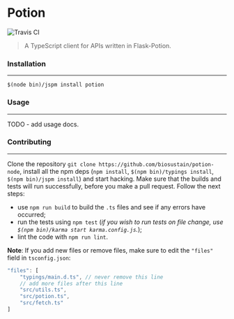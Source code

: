 # Potion

![Travis CI](https://travis-ci.org/biosustain/potion-node.svg)

> A TypeScript client for APIs written in Flask-Potion.

### Installation
----------------
```shell
$(node bin)/jspm install potion
```


### Usage
---------
TODO - add usage docs.


### Contributing
----------------
Clone the repository `git clone https://github.com/biosustain/potion-node`, install all the npm deps (`npm install`, `$(npm bin)/typings install`, `$(npm bin)/jspm install`) and start hacking.
Make sure that the builds and tests will run successfully, before you make a pull request. Follow the next steps:
- use `npm run build` to build the `.ts` files and see if any errors have occurred;
- run the tests using `npm test` (*if you wish to run tests on file change, use `$(npm bin)/karma start karma.config.js`.*);
- lint the code with `npm run lint`.

**Note**: If you add new files or remove files, make sure to edit the `"files"` field in `tsconfig.json`:
```js
"files": [
	"typings/main.d.ts", // never remove this line
	// add more files after this line
	"src/utils.ts",
	"src/potion.ts",
	"src/fetch.ts"
]
```
